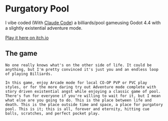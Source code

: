 # Purgatory Pool

I vibe coded (With [Claude Code](./CLAUDE.md)) a billiards/pool gameusing Godot 4.4 with a slightly existential adventure mode.

[Play it here on itch.io](https://stewstunes42.itch.io/purgatorypool)

## The game

    No one really knows what's on the other side of life. It could be anything, but I'm pretty convinced it's just you and an endless loop of playing Billiards.

    In this game, enjoy Arcade mode for local CO-OP PVP or PVC play styles, or for the more daring try out Adventure mode complete with story driven existential angst while enjoying a classic game of pool. There's fun for everyone if you're willing to wait for it, but I mean what else are you going to do. This is the place between life and death. This is the place outside time and space, a place for purgatory pool. This is it; this is all, forever and eternity, hitting cue balls, scratches, and perfect pocket play.

